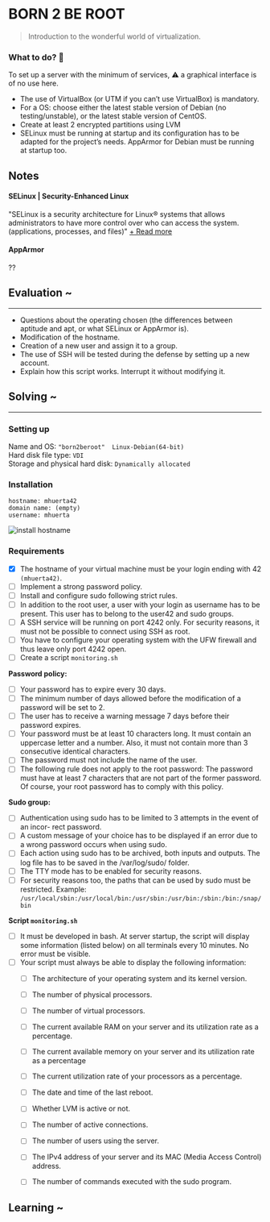 # BORN 2 BE ROOT
> Introduction to the wonderful world of virtualization.

### What to do? 🤔

To set up a server with the minimum of services, ⚠️ a graphical interface is of no use here.

- The use of VirtualBox (or UTM if you can’t use VirtualBox) is mandatory.
- For a OS: choose either the latest stable version of Debian (no testing/unstable), or the latest stable version of CentOS.
- Create at least 2 encrypted partitions using LVM
- SELinux must be running at startup and its configuration has to be adapted for the project’s needs. AppArmor for Debian must be running at startup too.

## Notes

#### SELinux | Security-Enhanced Linux
"SELinux is a security architecture for Linux® systems that allows administrators to have more control over who can access the system. (applications, processes, and files)"
[+ Read more](https://www.redhat.com/en/topics/linux/what-is-selinux)


#### AppArmor
??   

   
## Evaluation ~
----
- Questions about the operating chosen (the differences between aptitude and apt, or what SELinux or AppArmor is).
- Modification of the hostname.
- Creation of a new user and assign it
to a group.
- The use of SSH will be tested during the defense by setting up a new account.
- Explain how this script works. Interrupt it without modifying it.


## Solving ~
---

### Setting up
Name and OS: ```"born2beroot"  Linux-Debian(64-bit)```  
Hard disk file type: ```VDI```  
Storage and physical hard disk: ```Dynamically allocated```  
   
### Installation

```
hostname: mhuerta42
domain name: (empty)
username: mhuerta
```
![install hostname](https://github.com/melissahuerta/42/tree/dev/born2reboot/_newcursus/born2reboot/img/conf-hostname.png)


### Requirements
- [x] The hostname of your virtual machine must be your login ending with 42 ```(mhuerta42)```.
- [ ] Implement a strong password policy.
- [ ] Install and configure sudo following strict rules.
- [ ] In addition to the root user, a user with your login as username has to be present. This user has to belong to the user42 and sudo groups.
- [ ] A SSH service will be running on port 4242 only. For security reasons, it must not be possible to connect using SSH as root.
- [ ] You have to configure your operating system with the UFW firewall and thus leave only port 4242 open.
- [ ] Create a script ```monitoring.sh```
  
**Password policy:**
- [ ] Your password has to expire every 30 days.
- [ ] The minimum number of days allowed before the modification of a password will be set to 2.
- [ ] The user has to receive a warning message 7 days before their password expires.
- [ ] Your password must be at least 10 characters long. It must contain an uppercase letter and a number. Also, it must not contain more than 3 consecutive identical characters.
- [ ] The password must not include the name of the user.
- [ ] The following rule does not apply to the root password: The password must have at least 7 characters that are not part of the former password. Of course, your root password has to comply with this policy.

**Sudo group:**
- [ ] Authentication using sudo has to be limited to 3 attempts in the event of an incor- rect password.
- [ ] A custom message of your choice has to be displayed if an error due to a wrong password occurs when using sudo.
- [ ] Each action using sudo has to be archived, both inputs and outputs. The log file has to be saved in the /var/log/sudo/ folder.
- [ ] The TTY mode has to be enabled for security reasons.
- [ ] For security reasons too, the paths that can be used by sudo must be restricted. Example: ```/usr/local/sbin:/usr/local/bin:/usr/sbin:/usr/bin:/sbin:/bin:/snap/bin```

**Script ```monitoring.sh```**
- [ ] It must be developed in bash. At server startup, the script will display some information (listed below) on all terminals every 10 minutes. No error must be visible.
- [ ] Your script must always be able to display the following information:
  - [ ] The architecture of your operating system and its kernel version.
  - [ ] The number of physical processors.
  - [ ] The number of virtual processors.
  - [ ] The current available RAM on your server and its utilization rate as a percentage.
  - [ ] The current available memory on your server and its utilization rate as a percentage
  - [ ] The current utilization rate of your processors as a percentage.
  - [ ] The date and time of the last reboot.
  - [ ] Whether LVM is active or not.
  - [ ] The number of active connections.
  - [ ] The number of users using the server.
  - [ ] The IPv4 address of your server and its MAC (Media Access Control) address.
  - [ ] The number of commands executed with the sudo program.


## Learning ~